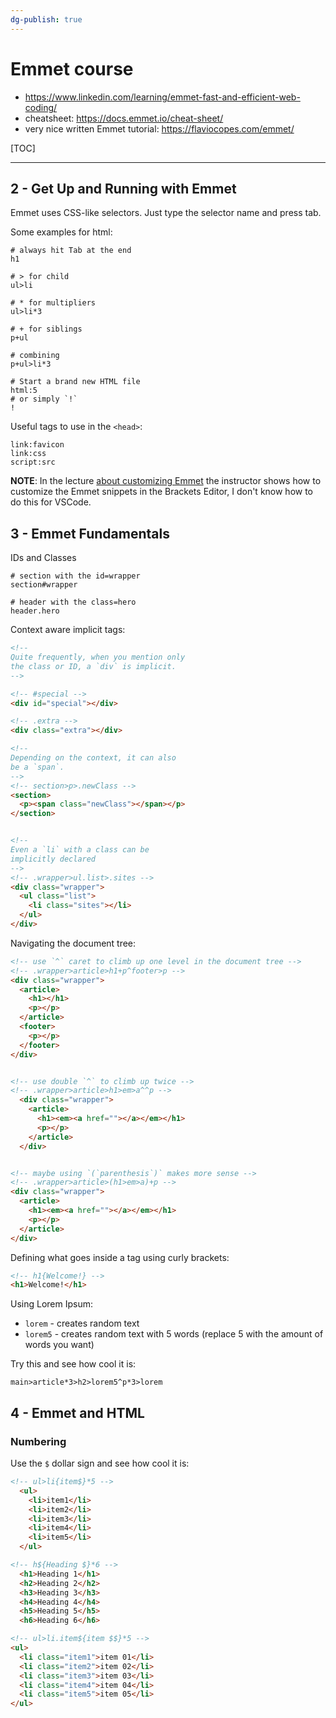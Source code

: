 ```yaml
---
dg-publish: true
---
```

# Emmet course

- <https://www.linkedin.com/learning/emmet-fast-and-efficient-web-coding/>
- cheatsheet: <https://docs.emmet.io/cheat-sheet/>
- very nice written Emmet tutorial: <https://flaviocopes.com/emmet/>

[TOC]

---

## 2 - Get Up and Running with Emmet

Emmet uses CSS-like selectors. Just type the selector name and press tab.

Some examples for html:
```shell
# always hit Tab at the end
h1

# > for child
ul>li

# * for multipliers
ul>li*3

# + for siblings
p+ul

# combining
p+ul>li*3

# Start a brand new HTML file 
html:5
# or simply `!`
!
```

Useful tags to use in the `<head>`:
```shell
link:favicon
link:css
script:src
```

**NOTE**: In the lecture [about customizing Emmet](https://www.linkedin.com/learning/emmet-fast-and-efficient-web-coding/customizing-emmet?autoplay=true&resume=false) the instructor shows how to customize the Emmet snippets in the Brackets Editor, I don't know how to do this for VSCode.




## 3 - Emmet Fundamentals

IDs and Classes
```
# section with the id=wrapper
section#wrapper

# header with the class=hero
header.hero
```

Context aware implicit tags:
```html
<!--
Quite frequently, when you mention only
the class or ID, a `div` is implicit.
-->

<!-- #special -->
<div id="special"></div>

<!-- .extra -->
<div class="extra"></div>

<!--
Depending on the context, it can also
be a `span`.
-->
<!-- section>p>.newClass -->
<section>
  <p><span class="newClass"></span></p>
</section>


<!--
Even a `li` with a class can be
implicitly declared
-->
<!-- .wrapper>ul.list>.sites -->
<div class="wrapper">
  <ul class="list">
    <li class="sites"></li>
  </ul>
</div>

```


Navigating the document tree:
```html
<!-- use `^` caret to climb up one level in the document tree -->
<!-- .wrapper>article>h1+p^footer>p -->
<div class="wrapper">
  <article>
    <h1></h1>
    <p></p>
  </article>
  <footer>
    <p></p>
  </footer>
</div>


<!-- use double `^` to climb up twice -->
<!-- .wrapper>article>h1>em>a^^p -->
  <div class="wrapper">
    <article>
      <h1><em><a href=""></a></em></h1>
      <p></p>
    </article>
  </div>


<!-- maybe using `(`parenthesis`)` makes more sense -->
<!-- .wrapper>article>(h1>em>a)+p -->
<div class="wrapper">
  <article>
    <h1><em><a href=""></a></em></h1>
    <p></p>
  </article>
</div>
```


Defining what goes inside a tag using curly brackets:
```html
<!-- h1{Welcome!} -->
<h1>Welcome!</h1>
```

Using Lorem Ipsum:

- `lorem` - creates random text
- `lorem5` - creates random text with 5 words (replace 5 with the amount of words you want)

Try this and see how cool it is:
```
main>article*3>h2>lorem5^p*3>lorem
```


## 4 - Emmet and HTML

### Numbering

Use the `$` dollar sign and see how cool it is:
```html
<!-- ul>li{item$}*5 -->
  <ul>
    <li>item1</li>
    <li>item2</li>
    <li>item3</li>
    <li>item4</li>
    <li>item5</li>
  </ul>

<!-- h${Heading $}*6 -->
  <h1>Heading 1</h1>
  <h2>Heading 2</h2>
  <h3>Heading 3</h3>
  <h4>Heading 4</h4>
  <h5>Heading 5</h5>
  <h6>Heading 6</h6>

<!-- ul>li.item${item $$}*5 -->
<ul>
  <li class="item1">item 01</li>
  <li class="item2">item 02</li>
  <li class="item3">item 03</li>
  <li class="item4">item 04</li>
  <li class="item5">item 05</li>
</ul>

```
